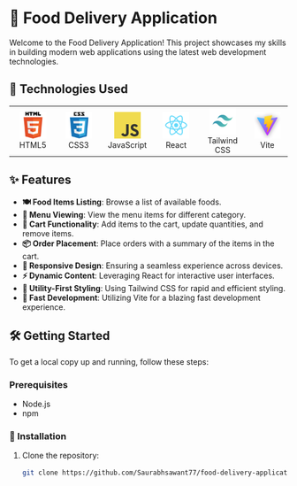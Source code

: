 # 🌟 Food Delivery Application

Welcome to the Food Delivery Application! This project showcases my skills in building modern web applications using the latest web development technologies.

## 🚀 Technologies Used

<table>
  <tr>
    <td align="center" width="96">
      <a href="#html5">
        <img src="https://raw.githubusercontent.com/github/explore/main/topics/html/html.png" width="48" height="48" alt="HTML5" />
      </a>
      <br>HTML5
    </td>
    <td align="center" width="96">
      <a href="#css3">
        <img src="https://raw.githubusercontent.com/github/explore/main/topics/css/css.png" width="48" height="48" alt="CSS3" />
      </a>
      <br>CSS3
    </td>
    <td align="center" width="96">
      <a href="#javascript">
        <img src="https://raw.githubusercontent.com/github/explore/main/topics/javascript/javascript.png" width="48" height="48" alt="JavaScript" />
      </a>
      <br>JavaScript
    </td>
    <td align="center" width="96">
      <a href="#react">
        <img src="https://raw.githubusercontent.com/github/explore/main/topics/react/react.png" width="48" height="48" alt="React" />
      </a>
      <br>React
    </td>
    <td align="center" width="96">
      <a href="#tailwindcss">
        <img src="https://raw.githubusercontent.com/github/explore/main/topics/tailwind/tailwind.png" width="48" height="48" alt="Tailwind CSS" />
      </a>
      <br>Tailwind CSS
    </td>
    <td align="center" width="96">
      <a href="#vite">
        <img src="https://raw.githubusercontent.com/github/explore/main/topics/vite/vite.png" width="48" height="48" alt="Vite" />
      </a>
      <br>Vite
    </td>
  </tr>
</table>

## ✨ Features

- **🍽️ Food Items Listing**: Browse a list of available foods.
- **📜 Menu Viewing**: View the menu items for different category.
- **🛒 Cart Functionality**: Add items to the cart, update quantities, and remove items.
- **📦 Order Placement**: Place orders with a summary of the items in the cart.
- **📱 Responsive Design**: Ensuring a seamless experience across devices.
- **⚡ Dynamic Content**: Leveraging React for interactive user interfaces.
- **🎨 Utility-First Styling**: Using Tailwind CSS for rapid and efficient styling.
- **🚀 Fast Development**: Utilizing Vite for a blazing fast development experience.

## 🛠 Getting Started

To get a local copy up and running, follow these steps:

### Prerequisites

- Node.js
- npm

### 🔧 Installation

1. Clone the repository:
   ```sh
   git clone https://github.com/Saurabhsawant77/food-delivery-application.git
